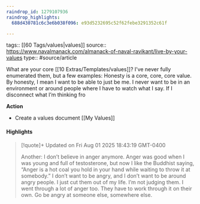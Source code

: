 ```yaml
---
raindrop_id: 1279107936
raindrop_highlights:
  688d430781c6c3e6b038f096: e93d5232695c52f62febe3291352c61f

---
```


tags:: [[60 Tags/values|values]]
source:: https://www.navalmanack.com/almanack-of-naval-ravikant/live-by-your-values
type:: #source/article

What are your core [[10 Extras/Templates/values]]?    I’ve never fully enumerated them, but a few examples:   Honesty is a core, core, core value. By honesty, I mean I want to be able to just be me. I never want to be in an environment or around people where I have to watch what I say. If I disconnect what I’m thinking fro


**Action**
- Create a values document [[My Values]]
#### Highlights

> [!quote]+ Updated on Fri Aug 01 2025 18:43:19 GMT-0400
>
> Another: I don’t believe in anger anymore. Anger was good when I was young and full of testosterone, but now I like the Buddhist saying, “Anger is a hot coal you hold in your hand while waiting to throw it at somebody.” I don’t want to be angry, and I don’t want to be around angry people. I just cut them out of my life. I’m not judging them. I went through a lot of anger too. They have to work through it on their own. Go be angry at someone else, somewhere else.
